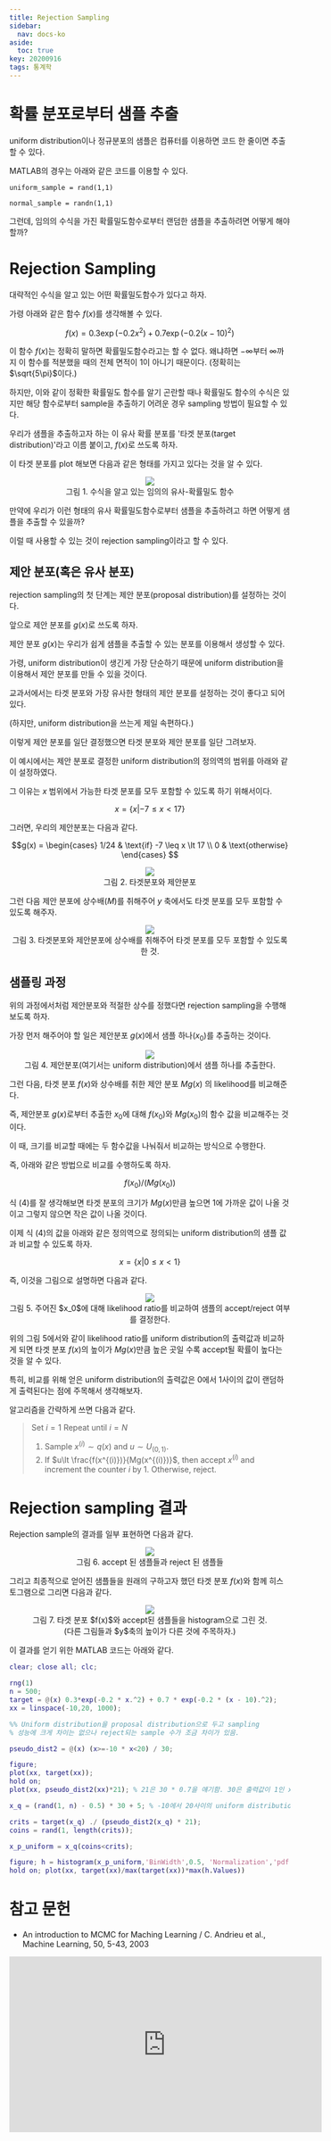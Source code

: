 ```yaml
---
title: Rejection Sampling
sidebar:
  nav: docs-ko
aside:
  toc: true
key: 20200916
tags: 통계학
---
```


# 확률 분포로부터 샘플 추출

uniform distribution이나 정규분포의 샘플은 컴퓨터를 이용하면 코드 한 줄이면 추출할 수 있다.

MATLAB의 경우는 아래와 같은 코드를 이용할 수 있다.

```
uniform_sample = rand(1,1)

normal_sample = randn(1,1)
```

그런데, 임의의 수식을 가진 확률밀도함수로부터 랜덤한 샘플을 추출하려면 어떻게 해야할까?

# Rejection Sampling

대략적인 수식을 알고 있는 어떤 확률밀도함수가 있다고 하자.

가령 아래와 같은 함수 $f(x)$를 생각해볼 수 있다.

$$f(x) = 0.3\exp\left(-0.2x^2\right) + 0.7\exp\left(-0.2(x-10)^2\right)$$

이 함수 $f(x)$는 정확히 말하면 확률밀도함수라고는 할 수 없다. 왜냐하면 $-\infty$부터 $\infty$까지 이 함수를 적분했을 때의 전체 면적이 1이 아니기 때문이다. (정확히는 $\sqrt{5\pi}$이다.)

하지만, 이와 같이 정확한 확률밀도 함수를 알기 곤란할 때나 확률밀도 함수의 수식은 있지만 해당 함수로부터 sample을 추출하기 어려운 경우 sampling 방법이 필요할 수 있다.

[//]:# (수식 1)

우리가 샘플을 추출하고자 하는 이 유사 확률 분포를 '타겟 분포(target distribution)'라고 이름 붙이고, $f(x)$로 쓰도록 하자.

이 타겟 분포를 plot 해보면 다음과 같은 형태를 가지고 있다는 것을 알 수 있다.

<p align = "center">
  <img src = "https://raw.githubusercontent.com/angeloyeo/angeloyeo.github.io/master/pics/2020-09-16-rejection_sampling/pic1.png">
  <br>
  그림 1. 수식을 알고 있는 임의의 유사-확률밀도 함수
</p>

만약에 우리가 이런 형태의 유사 확률밀도함수로부터 샘플을 추출하려고 하면 어떻게 샘플을 추출할 수 있을까?

이럴 때 사용할 수 있는 것이 rejection sampling이라고 할 수 있다.

## 제안 분포(혹은 유사 분포)

rejection sampling의 첫 단계는 제안 분포(proposal distribution)를 설정하는 것이다.

앞으로 제안 분포를 $g(x)$로 쓰도록 하자.

제안 분포 $g(x)$는 우리가 쉽게 샘플을 추출할 수 있는 분포를 이용해서 생성할 수 있다.

가령, uniform distribution이 생긴게 가장 단순하기 때문에 uniform distribution을 이용해서 제안 분포를 만들 수 있을 것이다.

교과서에서는 타겟 분포와 가장 유사한 형태의 제안 분포를 설정하는 것이 좋다고 되어 있다. 

(하지만, uniform distribution을 쓰는게 제일 속편하다.)

이렇게 제안 분포를 일단 결정했으면 타겟 분포와 제안 분포를 일단 그려보자.


이 예시에서는 제안 분포로 결정한 uniform distribution의 정의역의 범위를 아래와 같이 설정하였다.

그 이유는 $x$ 범위에서 가능한 타겟 분포를 모두 포함할 수 있도록 하기 위해서이다.

$$x = \lbrace x|-7\leq x \lt 17\rbrace$$

[//]:# (수식 2)

그러면, 우리의 제안분포는 다음과 같다.

$$g(x) = 
  \begin{cases} 
                1/24 & \text{if} -7 \leq x \lt 17 \\
                0 & \text{otherwise}
  \end{cases}
$$

[//]:# (수식 3)

<p align = "center">
  <img src = "https://raw.githubusercontent.com/angeloyeo/angeloyeo.github.io/master/pics/2020-09-16-rejection_sampling/pic2.png">
  <br>
  그림 2. 타겟분포와 제안분포
</p>

그런 다음 제안 분포에 상수배($M$)를 취해주어 $y$ 축에서도 타겟 분포를 모두 포함할 수 있도록 해주자.

<p align = "center">
  <img src = "https://raw.githubusercontent.com/angeloyeo/angeloyeo.github.io/master/pics/2020-09-16-rejection_sampling/pic3.png">
  <br>
  그림 3. 타겟분포와 제안분포에 상수배를 취해주어 타겟 분포를 모두 포함할 수 있도록 한 것.
</p>

## 샘플링 과정

위의 과정에서처럼 제안분포와 적절한 상수를 정했다면 rejection sampling을 수행해보도록 하자.

가장 먼저 해주어야 할 일은 제안분포 $g(x)$에서 샘플 하나($x_0$)를 추출하는 것이다.

<p align = "center">
  <img src = "https://raw.githubusercontent.com/angeloyeo/angeloyeo.github.io/master/pics/2020-09-16-rejection_sampling/pic4.png">
  <br>
  그림 4. 제안분포(여기서는 uniform distribution)에서 샘플 하나를 추출한다.
</p>

그런 다음, 타겟 분포 $f(x)$와 상수배를 취한 제안 분포 $Mg(x)$ 의 likelihood를 비교해준다.

즉, 제안분포 $g(x)$로부터 추출한 $x_0$에 대해 $f(x_0)$와 $Mg(x_0)$의 함수 값을 비교해주는 것이다.

이 때, 크기를 비교할 때에는 두 함수값을 나눠줘서 비교하는 방식으로 수행한다.

즉, 아래와 같은 방법으로 비교를 수행하도록 하자.

$$f(x_0)/(Mg(x_0))$$

[//]:# (수식 4)

식 (4)를 잘 생각해보면 타겟 분포의 크기가 $Mg(x)$만큼 높으면 1에 가까운 값이 나올 것이고 그렇지 않으면 작은 값이 나올 것이다.

이제 식 (4)의 값을 아래와 같은 정의역으로 정의되는 uniform distribution의 샘플 값과 비교할 수 있도록 하자.

$$x = \lbrace x| 0 \leq x \lt 1\rbrace$$

즉, 이것을 그림으로 설명하면 다음과 같다.

<p align = "center">
  <img src = "https://raw.githubusercontent.com/angeloyeo/angeloyeo.github.io/master/pics/2020-09-16-rejection_sampling/pic5.png">
  <br>
  그림 5. 주어진 $x_0$에 대해 likelihood ratio를 비교하여 샘플의 accept/reject 여부를 결정한다.
</p>

위의 그림 5에서와 같이 likelihood ratio를 uniform distribution의 출력값과 비교하게 되면 타겟 분포 $f(x)$의 높이가 $Mg(x)$만큼 높은 곳일 수록 accept될 확률이 높다는 것을 알 수 있다.

특히, 비교를 위해 얻은 uniform distribution의 출력값은 0에서 1사이의 값이 랜덤하게 출력된다는 점에 주목해서 생각해보자.

알고리즘을 간략하게 쓰면 다음과 같다.

> Set $i = 1$
> Repeat until $i=N$
>   1. Sample $x^{(i)} \sim q(x)$ and $u\sim U_{(0,1)}$.
>   2. If $u\lt \frac{f(x^{(i)})}{Mg(x^{(i)})}$, then accept $x^{(i)}$ and increment the counter $i$ by 1.
>      Otherwise, reject.

# Rejection sampling 결과

Rejection sample의 결과를 일부 표현하면 다음과 같다.

<p align = "center">
  <img src = "https://raw.githubusercontent.com/angeloyeo/angeloyeo.github.io/master/pics/2020-09-16-rejection_sampling/pic6.png">
  <br>
  그림 6. accept 된 샘플들과 reject 된 샘플들
</p>

그리고 최종적으로 얻어진 샘플들을 원래의 구하고자 했던 타겟 분포 $f(x)$와 함께 히스토그램으로 그리면 다음과 같다.

<p align = "center">
  <img src = "https://raw.githubusercontent.com/angeloyeo/angeloyeo.github.io/master/pics/2020-09-16-rejection_sampling/pic7.png">
  <br>
  그림 7. 타겟 분포 $f(x)$와 accept된 샘플들을 histogram으로 그린 것.
  <br>
  (다른 그림들과 $y$축의 높이가 다른 것에 주목하자.)
</p>

이 결과를 얻기 위한 MATLAB 코드는 아래와 같다.

```Matlab
clear; close all; clc;

rng(1)
n = 500;
target = @(x) 0.3*exp(-0.2 * x.^2) + 0.7 * exp(-0.2 * (x - 10).^2);
xx = linspace(-10,20, 1000);

%% Uniform distribution을 proposal distribution으로 두고 sampling
% 성능에 크게 차이는 없으나 reject되는 sample 수가 조금 차이가 있음.

pseudo_dist2 = @(x) (x>=-10 * x<20) / 30;

figure;
plot(xx, target(xx));
hold on;
plot(xx, pseudo_dist2(xx)*21); % 21은 30 * 0.7을 얘기함. 30은 출력값이 1인 x의 범주, 0.7은 target의 최고 높이.

x_q = (rand(1, n) - 0.5) * 30 + 5; % -10에서 20사이의 uniform distribution

crits = target(x_q) ./ (pseudo_dist2(x_q) * 21);
coins = rand(1, length(crits));

x_p_uniform = x_q(coins<crits);

figure; h = histogram(x_p_uniform,'BinWidth',0.5, 'Normalization','pdf');
hold on; plot(xx, target(xx)/max(target(xx))*max(h.Values))

```

# 참고 문헌

* An introduction to MCMC for Maching Learning / C. Andrieu et al., Machine Learning, 50, 5-43, 2003

<center>
  <iframe width="560" height="315" src="https://www.youtube.com/embed/7wtVFfwAps4" title="YouTube video player" frameborder="0" allow="accelerometer; autoplay; clipboard-write; encrypted-media; gyroscope; picture-in-picture" allowfullscreen></iframe>
</center>
